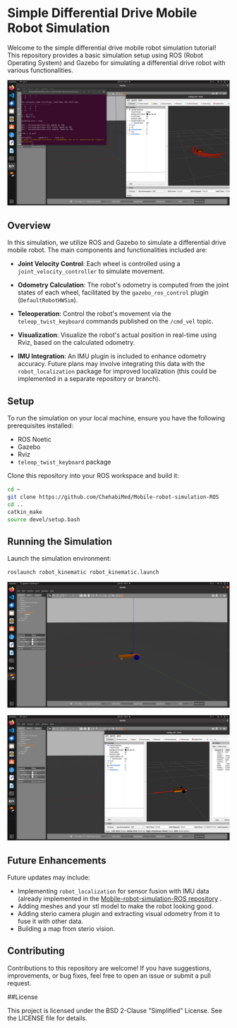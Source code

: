 
# Simple Differential Drive Mobile Robot Simulation

Welcome to the simple differential drive mobile robot simulation tutorial! This repository provides a basic simulation setup using ROS (Robot Operating System) and Gazebo for simulating a differential drive robot with various functionalities.

![Robot Simulation](tuto_images/traj.png)

## Overview

In this simulation, we utilize ROS and Gazebo to simulate a differential drive mobile robot. The main components and functionalities included are:

- **Joint Velocity Control**: Each wheel is controlled using a `joint_velocity_controller` to simulate movement.
  
- **Odometry Calculation**: The robot's odometry is computed from the joint states of each wheel, facilitated by the `gazebo_ros_control` plugin (`DefaultRobotHWSim`).

- **Teleoperation**: Control the robot's movement via the `teleop_twist_keyboard` commands published on the `/cmd_vel` topic.

- **Visualization**: Visualize the robot's actual position in real-time using Rviz, based on the calculated odometry.

- **IMU Integration**: An IMU plugin is included to enhance odometry accuracy. Future plans may involve integrating this data with the `robot_localization` package for improved localization (this could be implemented in a separate repository or branch).

## Setup

To run the simulation on your local machine, ensure you have the following prerequisites installed:

- ROS Noetic
- Gazebo
- Rviz
- `teleop_twist_keyboard` package

Clone this repository into your ROS workspace and build it:

```bash
cd ~
git clone https://github.com/ChehabiMed/Mobile-robot-simulation-ROS
cd ..
catkin_make 
source devel/setup.bash
```

## Running the Simulation

Launch the simulation environment:

```bash
roslaunch robot_kinematic robot_kinematic.launch 
```

![Gazbebo Simulation](tuto_images/gazebo.png)

![Rviz Simulation](tuto_images/Rviz.png)

## Future Enhancements

Future updates may include:

- Implementing `robot_localization` for sensor fusion with IMU data (already implemented in the [Mobile-robot-simulation-ROS repository](https://github.com/ChehabiMed/mobile-robot-localization-ROS) .
- Adding meshes and your stl model to make the robot looking good.
- Adding sterio camera plugin and extracting visual odometry from it to fuse it with other data.
- Building a map from sterio vision.

## Contributing

Contributions to this repository are welcome! If you have suggestions, improvements, or bug fixes, feel free to open an issue or submit a pull request.


##License

This project is licensed under the BSD 2-Clause "Simplified" License. See the LICENSE file for details.

